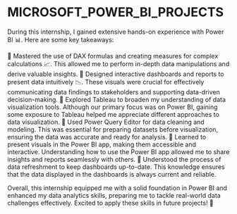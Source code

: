 # MICROSOFT_POWER_BI_PROJECTS
During this internship, I gained extensive hands-on experience with Power BI 📊. Here are some key takeaways:

🔹 Mastered the use of DAX formulas and creating measures for complex calculations 📈. This allowed me to perform in-depth data manipulations and derive valuable insights.
🔹 Designed interactive dashboards and reports to present data intuitively 📉. These visuals were crucial for effectively communicating data findings to stakeholders and supporting data-driven decision-making.
🔹 Explored Tableau to broaden my understanding of data visualization tools. Although our primary focus was on Power BI, gaining some exposure to Tableau helped me appreciate different approaches to data visualization.
🔹 Used Power Query Editor for data cleaning and modeling. This was essential for preparing datasets before visualization, ensuring the data was accurate and ready for analysis.
🔹 Learned to present visuals in the Power BI app, making them accessible and interactive. Understanding how to use the Power BI app allowed me to share insights and reports seamlessly with others.
🔹 Understood the process of data refreshment to keep dashboards up-to-date. This knowledge ensures that the data displayed in the dashboards is always current and reliable.

Overall, this internship equipped me with a solid foundation in Power BI and enhanced my data analytics skills, preparing me to tackle real-world data challenges effectively. Excited to apply these skills in future projects! 🌟

